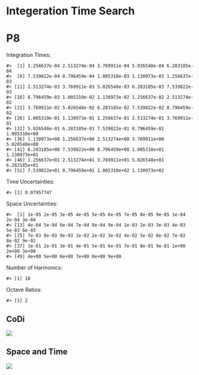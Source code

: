 Integeration Time Search
================

# P8

Integration Times:

    #>  [1] 1.256637e-04 2.513274e-04 3.769911e-04 5.026548e-04 6.283185e-04
    #>  [6] 7.539822e-04 8.796459e-04 1.005310e-03 1.130973e-03 1.256637e-03
    #> [11] 2.513274e-03 3.769911e-03 5.026548e-03 6.283185e-03 7.539822e-03
    #> [16] 8.796459e-03 1.005310e-02 1.130973e-02 1.256637e-02 2.513274e-02
    #> [21] 3.769911e-02 5.026548e-02 6.283185e-02 7.539822e-02 8.796459e-02
    #> [26] 1.005310e-01 1.130973e-01 1.256637e-01 2.513274e-01 3.769911e-01
    #> [31] 5.026548e-01 6.283185e-01 7.539822e-01 8.796459e-01 1.005310e+00
    #> [36] 1.130973e+00 1.256637e+00 2.513274e+00 3.769911e+00 5.026548e+00
    #> [41] 6.283185e+00 7.539822e+00 8.796459e+00 1.005310e+01 1.130973e+01
    #> [46] 1.256637e+01 2.513274e+01 3.769911e+01 5.026548e+01 6.283185e+01
    #> [51] 7.539822e+01 8.796459e+01 1.005310e+02 1.130973e+02

Time Uncertainties:

    #> [1] 0.07957747

Space Uncertainties:

    #>  [1] 1e-05 2e-05 3e-05 4e-05 5e-05 6e-05 7e-05 8e-05 9e-05 1e-04 2e-04 3e-04
    #> [13] 4e-04 5e-04 6e-04 7e-04 8e-04 9e-04 1e-03 2e-03 3e-03 4e-03 5e-03 6e-03
    #> [25] 7e-03 8e-03 9e-03 1e-02 2e-02 3e-02 4e-02 5e-02 6e-02 7e-02 8e-02 9e-02
    #> [37] 1e-01 2e-01 3e-01 4e-01 5e-01 6e-01 7e-01 8e-01 9e-01 1e+00 2e+00 3e+00
    #> [49] 4e+00 5e+00 6e+00 7e+00 8e+00 9e+00

Number of Harmonics:

    #> [1] 10

Octave Ratios:

    #> [1] 2

## CoDi

![](../figures/integration_time_search/_CoDi-1.png)<!-- -->

## Space and Time

![](../figures/integration_time_search/_Spacetime-1.png)<!-- -->
